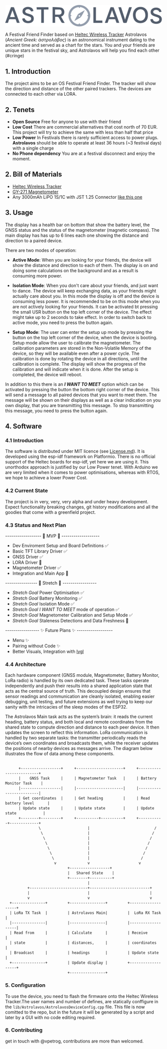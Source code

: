 ![Astrolavos Logo](assets/Astrolavos.svg)

A Festival Friend Finder based on [Heltec Wireless Tracker](https://heltec.org/project/wireless-tracker/)
Astrolavos (*Ancient Greek: ἀστρολάβος*) is an astronomical instrument dating to the ancient time and served as a chart for the stars.
You and your friends are unique stars in the festival sky, and Astrolavos will help you find each other (#cringe)


## 1. Introduction
The project aims to be an OS Festival Friend Finder. The tracker will show the direction and distance of the other paired trackers. The devices are connected to each other via LORA.

## 2. Tenets
- **Open Source** Free for anyone to use with their friend
- **Low Cost** There are commercial alternatives that cost north of 70 EUR. This project will try to achieve the same with less than half that price
- **Low Power** In Festivals there is rarely sufficient access to power plugs. **Astrolavos** should be able to operate at least 36 hours (~3 festival days) with a single charge
- **No Phone dependency** You are at a festival disconnect and enjoy the moment.

## 2. Bill of Materials
- [Heltec Wireless Tracker](https://heltec.org/project/wireless-tracker/)
- [GY-271 Magnetometer](https://www.az-delivery.de/en/products/gy-271-kompassmodul-kompass-magnet-sensor-fuer-arduino-und-raspberry-pi?variant=18912984432736)
- Any 3000mAh  LiPO 1S/1C with JST 1.25 Connector [like this one](https://www.amazon.de/-/en/dp/B0F18ST3K5?ref=ppx_yo2ov_dt_b_fed_asin_title)

## 3. Usage

The display has a health bar on bottom that show the battery level, the GNSS status and the status of the magnetometer (magnetic compass). The main display has has up to 6 lines each one showing the distance and direction to a paired device.

There are two modes of operation:

- **Active Mode**: When you are looking for your friends, the device will show the distance and direction to each of them. The display is on and doing some calculations on the background and as a result is consuming more power.

- **Isolation Mode**: When you don't care about your friends, and just want to dance. The device will keep exchanging data, as your friends might actually care about you. In this mode the display is off and the device is consuming less power. It is recommended to be on this mode when you are not actively looking for your friends. It can be activated bt pressing the small USR button on the top left corner of the device. The effect might take up to 2 seconds to take effect. In order to switch back to active mode, you need to press the button again.

- **Setup Mode**: The user can enter the setup up mode by pressing the button on the top left corner of the device, when the device is booting. Setup mode allow the user to calibrate the magnetometer. The calibration parameters are stored in the Non-Volatile Memory of the device, so they will be available even after a power cycle. The calibration is done by rotating the device in all directions, until the calibration is complete. The display will show the progress of the calibration and will indicate when it is done. After the setup is completed, the device will reboot.

In addition to this there is an ***I WANT TO MEET*** option which can be activated by pressing the button the bottom right corner of the device. This will send a message to all paired devices that you want to meet them. The message will be shown on their displays as well as a clear indication on you own display, that you are transmitting this message. To stop transmitting this message, you need to press the button again.


## 4. Software

### 4.1 Introduction
The software is distributed under MIT licence (see [License.md](License.md)). It is developed using the esp-idf framework on Platformio. There is no official support of the Heltec boards for esp-idf, yet here we are using it. This unorthodox approach is justified by our Low Power tenet. With Arduino we are very limited when it comes to power optimisations, whereas with RTOS, we hope to achieve a lower Power Cost.

### 4.2 Current State
The project is in very, very, very alpha and under heavy development. Expect functionality breaking changes, git history modifications and all the goodies that come with a greenfield project.

### 4.3 Status and Next Plan
------------------ 🚀 MVP 🚀 -------------------
- Dev Enviroment Setup and Board Definitions ✅
- Basic TFT Library Driver ✅
- GNSS Driver ✅
- LORA Driver 🚧
- Magnetometer Driver ✅
- Integration and Main App 🚧

---------------- 🎯 Stretch 🎯 -----------------
- *Stretch Goal* Power Optimisation ✅
- *Stretch Goal* Battery Monitoring ✅
- *Stretch Goal* Isolation Mode ✅
- *Stretch Goal* *I WANT TO MEET* mode of operation ✅
- *Stretch Goal* Magnetometer Calibration and Setup Mode ✅
- *Stretch Goal* Staleness Detections and Data Freshness 🎯

----------------- ✨ Future Plans ✨ ------------------
- Menu ✨
- Pairing without Code ✨
- Better Visuals, Integration with [lvgl](https://lvgl.io/)

### 4.4 Architecture
Each hardware component (GNSS module, Magnetometer, Battery Monitor, LoRa radio) is handled by its own dedicated task. These tasks operate independently and push their results into a shared application state that acts as the central source of truth. This decoupled design ensures that sensor readings and communication are cleanly isolated, enabling easier debugging, unit testing, and future extensions as well trying to keep our sanity with the intricacies of the sleep modes of the ESP32.

The Astrolavos Main task acts as the system’s brain: it reads the current heading, battery status, and both local and remote coordinates from the shared state to compute direction and distance to each peer device. It then updates the screen to reflect this information. LoRa communication is handled by two separate tasks: the transmitter periodically reads the device’s own coordinates and broadcasts them, while the receiver updates the positions of nearby devices as messages arrive. The diagram below illustrates the flow of data among these components.
```

      +------------------+     +---------------------+     +-------------------------+
      |    GNSS Task     |     | Magnetometer Task   |     | Battery Monitor Task    |
      |------------------|     |---------------------|     |-------------------------|
      | Get coordinates  |     | Get heading         |     | Read battery level      |
      | Update state     |     | Update state        |     | Update state            |
      +--------+---------+     +----------+----------+     +-----------+-------------+
               \                     |                             /
                \                    |                            /
                 \                   |                           /
                  \                  |                          /
                   \                 |                         /
                    \                |                        /
                     \               |                       /
                      v              v                      v
                            +------------------+
                            |   Shared State    |
                            +--------+----------+
                                     |
          +--------------------------+---------------------------+
          |                          |                           |
          v                          v                           v
  +---------------+         +----------------+         +-------------------+
  | LoRa TX Task  |         | Astrolavos Main|         |  LoRa RX Task     |
  |---------------|         |----------------|         |-------------------|
  | Read from     |         | Calculate      |         | Receive           |
  | state         |         | distances,     |         | coordinates       |
  | Broadcast     |         | headings       |         | Update state      |
  +---------------+         | Update display |         +-------------------+
                            +----------------+

```

### 5. Configuration
To use the device, you need to flash the firmware onto the Heltec Wireless Tracker.The user names and number of defines, are statically conffigure in the `lib/Astrolavos/AstrolavosDeviceConfig.cpp` file. This file is now comitted to the repo, but in the future it will be generated by a script and later by a GUI with no code editing required.

### 6. Contributing
get in touch with @vpetrog, contributions are more than welcomed.